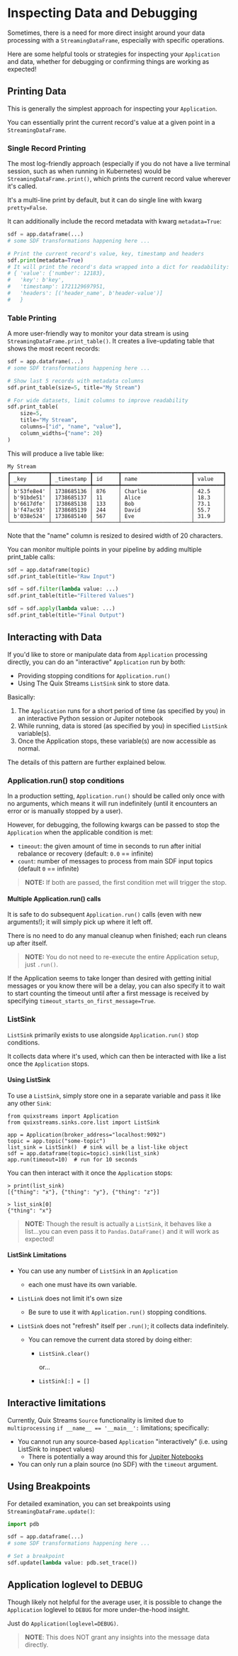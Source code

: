# Inspecting Data and Debugging

Sometimes, there is a need for more direct insight around your data processing with
a `StreamingDataFrame`, especially with specific operations.

Here are some helpful tools or strategies for inspecting your `Application` and data, 
whether for debugging or confirming things are working as expected!

## Printing Data

This is generally the simplest approach for inspecting your `Application`.

You can essentially print the current record's value at a given point in a `StreamingDataFrame`.

### Single Record Printing

The most log-friendly approach (especially if you do not have a live terminal 
session, such as when running in Kubernetes) would be `StreamingDataFrame.print()`,
which prints the current record value wherever it's called.

It's a multi-line print by default, but it can do single line with kwarg `pretty=False`.

It can additionally include the record metadata with kwarg `metadata=True`:

```python
sdf = app.dataframe(...)
# some SDF transformations happening here ...

# Print the current record's value, key, timestamp and headers
sdf.print(metadata=True)
# It will print the record's data wrapped into a dict for readability:
# { 'value': {'number': 12183},
#   'key': b'key',
#   'timestamp': 1721129697951,
#   'headers': [('header_name', b'header-value')]
#   }
```


### Table Printing

A more user-friendly way to monitor your data stream is using `StreamingDataFrame.print_table()`.
It creates a live-updating table that shows the most recent records:

```python
sdf = app.dataframe(...)
# some SDF transformations happening here ...

# Show last 5 records with metadata columns
sdf.print_table(size=5, title="My Stream")

# For wide datasets, limit columns to improve readability
sdf.print_table(
    size=5,
    title="My Stream",
    columns=["id", "name", "value"],
    column_widths={"name": 20}
)
```

This will produce a live table like:

```
My Stream
┏━━━━━━━━━━━━┳━━━━━━━━━━━━┳━━━━━━━━┳━━━━━━━━━━━━━━━━━━━━━━┳━━━━━━━━━┓
┃ _key       ┃ _timestamp ┃ id     ┃ name                 ┃ value   ┃
┡━━━━━━━━━━━━╇━━━━━━━━━━━━╇━━━━━━━━╇━━━━━━━━━━━━━━━━━━━━━━╇━━━━━━━━━┩
│ b'53fe8e4' │ 1738685136 │ 876    │ Charlie              │ 42.5    │
│ b'91bde51' │ 1738685137 │ 11     │ Alice                │ 18.3    │
│ b'6617dfe' │ 1738685138 │ 133    │ Bob                  │ 73.1    │
│ b'f47ac93' │ 1738685139 │ 244    │ David                │ 55.7    │
│ b'038e524' │ 1738685140 │ 567    │ Eve                  │ 31.9    │
└────────────┴────────────┴────────┴──────────────────────┴─────────┘
```

Note that the "name" column is resized to desired width of 20 characters.

You can monitor multiple points in your pipeline by adding multiple print_table calls:

```python
sdf = app.dataframe(topic)
sdf.print_table(title="Raw Input")

sdf = sdf.filter(lambda value: ...)
sdf.print_table(title="Filtered Values")

sdf = sdf.apply(lambda value: ...)
sdf.print_table(title="Final Output")
```

## Interacting with Data

If you'd like to store or manipulate data from `Application` processing directly, you can 
do an "interactive" `Application` run by both: 

- Providing stopping conditions for `Application.run()`
- Using The Quix Streams `ListSink` sink to store data.

Basically:

1. The `Application` runs for a short period of time (as specified by you) 
in an interactive Python session or Jupiter notebook
2. While running, data is stored (as specified by you) in specified `ListSink` variable(s). 
3. Once the Application stops, these variable(s) are now accessible as normal.

The details of this pattern are further explained below.

### Application.run() stop conditions

In a production setting, `Application.run()` should be called only once with no
arguments, which means it will run indefinitely (until it encounters an error or 
is manually stopped by a user).

However, for debugging, the following kwargs can be passed to stop the `Application` 
when the applicable condition is met:

- `timeout`: the given amount of time in seconds to run after initial rebalance or recovery (default: `0.0` == infinite)
- `count`: number of messages to process from main SDF input topics (default `0` == infinite)

> **NOTE:** If both are passed, the first condition met will trigger the stop.

#### Multiple Application.run() calls

It is safe to do subsequent `Application.run()` calls (even with
new arguments!); it will simply pick up where it left off. 

There is no need to do any manual cleanup when finished; each run cleans up after itself.

> **NOTE:** You do not need to re-execute the entire Application setup, just `.run()`.

If the Application seems to take longer than desired with getting initial messages or 
you know there will be a delay, you can also specify it to wait to start counting the 
timeout until after a first message is received by specifying 
`timeout_starts_on_first_message=True`.

### ListSink

`ListSink` primarily exists to use alongside `Application.run()` stop conditions.

It collects data where it's used, which can then be interacted with like
a list once the `Application` stops.

#### Using ListSink

To use a `ListSink`, simply store one in a separate variable and pass it
like any other `Sink`:

```
from quixstreams import Application
from quixstreams.sinks.core.list import ListSink

app = Application(broker_address="localhost:9092")
topic = app.topic("some-topic")
list_sink = ListSink()  # sink will be a list-like object
sdf = app.dataframe(topic=topic).sink(list_sink)
app.run(timeout=10)  # run for 10 seconds
```

You can then interact with it once the `Application` stops:

```shell
> print(list_sink) 
[{"thing": "x"}, {"thing": "y"}, {"thing": "z"}]

> list_sink[0]
{"thing": "x"}
```

> **NOTE:** Though the result is actually a `ListSink`, it behaves like a list...you can even pass it 
to `Pandas.DataFrame()` and it will work as expected!


#### ListSink Limitations

- You can use any number of `ListSink` in an `Application`
  - each one must have its own variable.

- `ListLink` does not limit it's own size 
  - Be sure to use it with `Application.run()` stopping conditions.

- `ListSink` does not "refresh" itself per `.run()`; it collects data indefinitely. 
  - You can remove the current data stored by doing either:

      - `ListSink.clear()` 
    
        or...
    
      - `ListSink[:] = []`

## Interactive limitations

Currently, Quix Streams `Source` functionality is limited due 
to `multiprocessing` `if __name__ == '__main__':` limitations; specifically:

- You cannot run any source-based `Application` "interactively" 
(i.e. using ListSink to inspect values)
  - There is potentially a way around this for [Jupiter Notebooks](connectors/sources/custom-sources.md#custom-sources-and-jupyter-notebook)
- You can only run a plain source (no SDF) with the `timeout` argument.

## Using Breakpoints

For detailed examination, you can set breakpoints using `StreamingDataFrame.update()`:

```python
import pdb

sdf = app.dataframe(...)
# some SDF transformations happening here ...  

# Set a breakpoint
sdf.update(lambda value: pdb.set_trace())
```

## Application loglevel to DEBUG

Though likely not helpful for the average user, it is possible to change the
`Application` loglevel to `DEBUG` for more under-the-hood insight.

Just do `Application(loglevel=DEBUG)`.

> **NOTE**: This does NOT grant any insights into the message data directly.